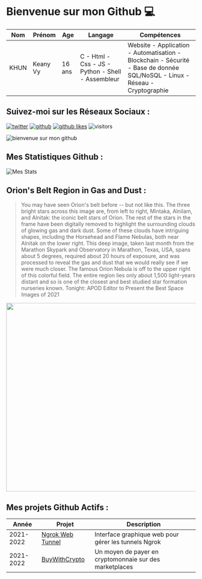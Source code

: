 # Bienvenue sur mon Github 💻
| Nom | Prénom | Age | Langage | Compétences |
|---  |---     |---  |---      |---
| KHUN | Keany Vy | 16 ans | C - Html - Css - JS - Python - Shell - Assembleur | Website - Application - Automatisation - Blockchain - Sécurité - Base de donnée SQL/NoSQL - Linux - Réseau - Cryptographie |

## Suivez-moi sur les Réseaux Sociaux :
[![twitter](https://img.shields.io/twitter/follow/thisiskeanyvy?style=social)](https://twitter.com/thisiskeanyvy)
[![github](https://img.shields.io/github/followers/thisiskeanyvy?style=social)](https://github.com/thisiskeanyvy?tab=followers)
[![github likes](https://img.shields.io/github/stars/thisiskeanyvy?style=social)](https://github.com/thisiskeanyvy)
![visitors](https://visitor-badge.glitch.me/badge?page_id=page.id=thisiskeanyvy.thisiskeanyvy)

![bienvenue sur mon github](https://thisiskeanyvy-hosting.pages.dev/banner.gif)

## Mes Statistiques Github :
![Mes Stats](https://github-readme-stats.vercel.app/api?username=thisiskeanyvy&show_icons=true&theme=radical)

## Orion's Belt Region in Gas and Dust :

> You may have seen Orion's belt before -- but not like this. The three bright stars across this image are, from left to right, Mintaka, Alnilam, and Alnitak: the iconic belt stars of Orion. The rest of the stars in the frame have been digitally removed to highlight the surrounding clouds of glowing gas and dark dust. Some of these clouds have intriguing shapes, including the Horsehead and Flame Nebulas, both near Alnitak on the lower right.  This deep image, taken last month from the Marathon Skypark and Observatory in Marathon, Texas, USA, spans about 5 degrees, required about 20 hours of exposure, and was processed to reveal the gas and dust that we would really see if we were much closer. The famous Orion Nebula is off to the upper right of this colorful field.  The entire region lies only about 1,500 light-years distant and so is one of the closest and best studied star formation nurseries known.    Tonight: APOD Editor to Present the Best Space Images of 2021

<img src='https://apod.nasa.gov/apod/image/2201/OrionStarFree3_Harbison_1080.jpg' width="800" height="500"/>

## Mes projets Github Actifs :
| Année | Projet | Description |
|---   |---     |---          |
| 2021-2022 | [Ngrok Web Tunnel](https://github.com/thisiskeanyvy/ngrok-web-manager) | Interface graphique web pour gérer les tunnels Ngrok |
| 2021-2022 | [BuyWithCrypto](https://github.com/BuyWithCrypto) | Un moyen de payer en cryptomonnaie sur des marketplaces |